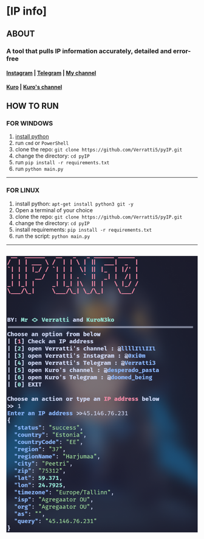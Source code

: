# **[IP info]**

## **ABOUT**

### A tool that pulls IP information accurately, detailed and error-free

#### [Instagram](https://instagram.com/0xi0m) **|** [Telegram](https://t.me/Verratti3) **|** [My channel](https://t.me/:llllIllIIl)

#### [Kuro](https://t.me/doomed_being) **|** [Kuro's channel](https://t.me/desperado_pasta)

## HOW TO RUN

### **FOR WINDOWS**

1. [install python](https://www.python.org/downloads/)
2. run `cmd` or `PowerShell`
3. clone the repo: `git clone https://github.com/Verratti5/pyIP.git`
4. change the directory: `cd pyIP`
5. run `pip install -r requirements.txt`
6. run `python main.py`

---

### **FOR LINUX**

1. install python: `apt-get install python3 git -y`
2. Open a terminal of your choice
3. clone the repo: `git clone https://github.com/Verratti5/pyIP.git`
4. change the directory: `cd pyIP`
5. install requirements: `pip install -r requirements.txt`
6. run the script: `python main.py`

---

## ![image](https://github.com/verratti5/pyIP/blob/main/screenshot.png)
